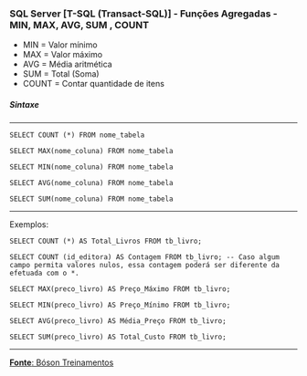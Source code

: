 ### SQL Server [T-SQL (Transact-SQL)] - Funções Agregadas - MIN, MAX, AVG, SUM , COUNT

* MIN = Valor mínimo
* MAX = Valor máximo
* AVG = Média aritmética
* SUM = Total (Soma)
* COUNT = Contar quantidade de itens

##### Sintaxe
---

	SELECT COUNT (*) FROM nome_tabela 
	
	SELECT MAX(nome_coluna) FROM nome_tabela
	
	SELECT MIN(nome_coluna) FROM nome_tabela
	
	SELECT AVG(nome_coluna) FROM nome_tabela
	
	SELECT SUM(nome_coluna) FROM nome_tabela
	
			
---
Exemplos:

	SELECT COUNT (*) AS Total_Livros FROM tb_livro;

	SELECT COUNT (id_editora) AS Contagem FROM tb_livro; -- Caso algum campo permita valores nulos, essa contagem poderá ser diferente da efetuada com o *.

	SELECT MAX(preco_livro) AS Preço_Máximo FROM tb_livro;

	SELECT MIN(preco_livro) AS Preço_Mínimo FROM tb_livro;

	SELECT AVG(preco_livro) AS Média_Preço FROM tb_livro;

	SELECT SUM(preco_livro) AS Total_Custo FROM tb_livro;
		
---

[**Fonte**: Bóson Treinamentos](https://youtube.com/playlist?list=PLucm8g_ezqNqI5cW3alteV5olcMCcHYRK&si=iTJ-F9uZb8Eff3QA)